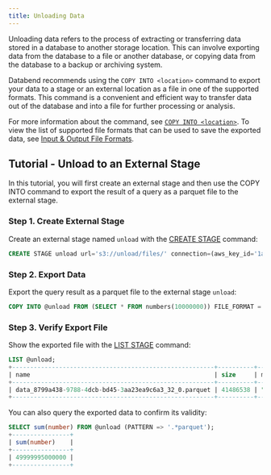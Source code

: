 ```yaml
---
title: Unloading Data
---
```


Unloading data refers to the process of extracting or transferring data stored in a database to another storage location. This can involve exporting data from the database to a file or another database, or copying data from the database to a backup or archiving system. 

Databend recommends using the `COPY INTO <location>` command to export your data to a stage or an external location as a file in one of the supported formats. This command is a convenient and efficient way to transfer data out of the database and into a file for further processing or analysis. 

For more information about the command, see [`COPY INTO <location>`](/14-sql-commands/10-dml/dml-copy-into-location.md). To view the list of supported file formats that can be used to save the exported data, see [Input & Output File Formats](/13-sql-reference/50-file-format-options.md).

## Tutorial - Unload to an External Stage

In this tutorial, you will first create an external stage and then use the COPY INTO command to export the result of a query as a parquet file to the external stage.

### Step 1. Create External Stage

Create an external stage named `unload` with the [CREATE STAGE](/14-sql-commands/00-ddl/40-stage/01-ddl-create-stage.md) command:

```sql
CREATE STAGE unload url='s3://unload/files/' connection=(aws_key_id='1a2b3c' aws_secret_key='4x5y6z');
```

### Step 2. Export Data

Export the query result as a parquet file to the external stage `unload`:

```sql
COPY INTO @unload FROM (SELECT * FROM numbers(10000000)) FILE_FORMAT = (TYPE = PARQUET);
```

### Step 3. Verify Export File

Show the exported file with the [LIST STAGE](/14-sql-commands/00-ddl/40-stage/04-ddl-list-stage.md) command:

```sql
LIST @unload;
+--------------------------------------------------------+----------+------------------------------------+-------------------------------+---------+
| name                                                   | size     | md5                                | last_modified                 | creator |
+--------------------------------------------------------+----------+------------------------------------+-------------------------------+---------+
| data_8799a438-9788-4dcb-bd45-3aa23ea9c6a3_32_0.parquet | 41486538 | "F187251F37666928684DBED4AF0523DF" | 2023-02-12 03:45:03.000 +0000 | NULL    |
+--------------------------------------------------------+----------+------------------------------------+-------------------------------+---------+
```

You can also query the exported data to confirm its validity:

```sql
SELECT sum(number) FROM @unload (PATTERN => '.*parquet');
+----------------+
| sum(number)    |
+----------------+
| 49999995000000 |
+----------------+
```